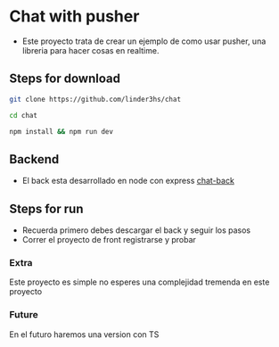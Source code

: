 # Chat with pusher

- Este proyecto trata de crear un ejemplo de como usar pusher, una libreria para hacer cosas en realtime.

## Steps for download

```bash
git clone https://github.com/linder3hs/chat
```

```bash
cd chat
```

```bash
npm install && npm run dev
```

## Backend

- El back esta desarrollado en node con express [chat-back](https://github.com/linder3hs/chat-back)

## Steps for run

- Recuerda primero debes descargar el back y seguir los pasos
- Correr el proyecto de front registrarse y probar

### Extra

Este proyecto es simple no esperes una complejidad tremenda en este proyecto

### Future

En el futuro haremos una version con TS
